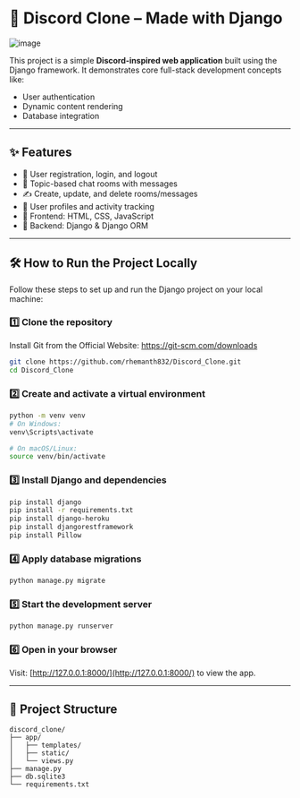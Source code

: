 # 💬 Discord Clone – Made with Django
![image](https://github.com/user-attachments/assets/9e61efba-0131-4694-a305-5bed799ed7a2)


This project is a simple **Discord-inspired web application** built using the Django framework. It demonstrates core full-stack development concepts like:

- User authentication
- Dynamic content rendering
- Database integration

---

## ✨ Features

- 🔐 User registration, login, and logout  
- 💬 Topic-based chat rooms with messages  
- ✍️ Create, update, and delete rooms/messages  
- 👤 User profiles and activity tracking  
- 🎨 Frontend: HTML, CSS, JavaScript  
- 🧠 Backend: Django & Django ORM  

---

## 🛠 How to Run the Project Locally

Follow these steps to set up and run the Django project on your local machine:

### 1️⃣ Clone the repository
Install Git from the Official Website: https://git-scm.com/downloads
```bash
git clone https://github.com/rhemanth832/Discord_Clone.git
cd Discord_Clone
```

### 2️⃣ Create and activate a virtual environment
```bash
python -m venv venv
# On Windows:
venv\Scripts\activate
```

```bash
# On macOS/Linux:
source venv/bin/activate
```

### 3️⃣ Install Django and dependencies
```bash
pip install django
pip install -r requirements.txt
pip install django-heroku
pip install djangorestframework
pip install Pillow
```

### 4️⃣ Apply database migrations
```bash
python manage.py migrate
```

### 5️⃣ Start the development server
```bash
python manage.py runserver
```

### 6️⃣ Open in your browser
Visit: [http://127.0.0.1:8000/](http://127.0.0.1:8000/) to view the app.

---

## 📁 Project Structure

```
discord_clone/
├── app/
│   ├── templates/
│   ├── static/
│   └── views.py
├── manage.py
├── db.sqlite3
└── requirements.txt
```
